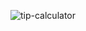![tip-calculator](https://github.com/abhishekd76/lab-exerciseabhishek7/assets/117585209/47d2df23-fed8-4502-a8fe-4a888f44a04c)
